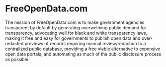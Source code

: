 # FreeOpenData.com

The mission of FreeOpenData.com is to make government agencies transparent by default by generating overwelming public demand for transparency, advocating well for black and white transparency laws, making it free and easy for governments to publish open data and over-redacted previews of records requiring manual review/redaction to a centralized public database, providing a free viable alternative to expensive open data portals, and automating as much of the public disclosure process as possible.
